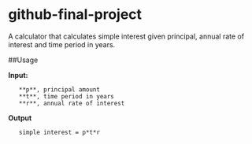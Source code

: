 # github-final-project

A calculator that calculates simple interest given principal, annual rate of interest and time period in years.

##Usage

**Input:**
```
   **p**, principal amount
   **t**, time period in years
   **r**, annual rate of interest
```
**Output**
```
   simple interest = p*t*r
```
